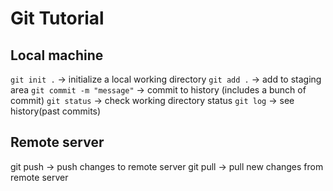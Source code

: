 # Git Tutorial
## Local machine
`git init .` -> initialize a local working directory
`git add .` -> add to staging area
`git commit -m "message"` -> commit to history (includes a bunch of commit)
`git status` -> check working directory status
`git log` -> see history(past commits)

## Remote server
git push -> push changes to remote server
git pull -> pull new changes from remote server